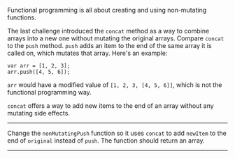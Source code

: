 <div class="challenge-instructions functional-programming"><div><section id="description">
<p>Functional programming is all about creating and using non-mutating functions.</p>
<p>The last challenge introduced the <code>concat</code> method as a way to combine arrays into a new one without mutating the original arrays. Compare <code>concat</code> to the <code>push</code> method. <code>push</code> adds an item to the end of the same array it is called on, which mutates that array. Here's an example:</p>
<pre class="language-js"><code class="language-js"><span class="token keyword">var</span> arr <span class="token operator">=</span> <span class="token punctuation">[</span><span class="token number">1</span><span class="token punctuation">,</span> <span class="token number">2</span><span class="token punctuation">,</span> <span class="token number">3</span><span class="token punctuation">]</span><span class="token punctuation">;</span>
arr<span class="token punctuation">.</span><span class="token function">push</span><span class="token punctuation">(</span><span class="token punctuation">[</span><span class="token number">4</span><span class="token punctuation">,</span> <span class="token number">5</span><span class="token punctuation">,</span> <span class="token number">6</span><span class="token punctuation">]</span><span class="token punctuation">)</span><span class="token punctuation">;</span>
</code></pre>
<p><code>arr</code> would have a modified value of <code>[1, 2, 3, [4, 5, 6]]</code>, which is not the functional programming way.</p>
<p><code>concat</code> offers a way to add new items to the end of an array without any mutating side effects.</p>
</section></div><hr/><div><section id="instructions">
<p>Change the <code>nonMutatingPush</code> function so it uses <code>concat</code> to add <code>newItem</code> to the end of <code>original</code> instead of <code>push</code>. The function should return an array.</p>
</section></div><hr/></div>